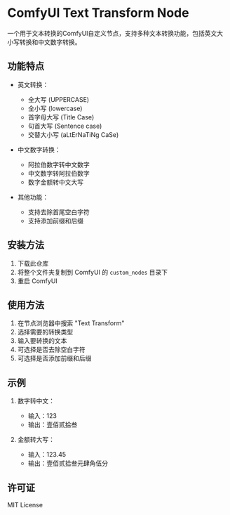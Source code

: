 # ComfyUI Text Transform Node

一个用于文本转换的ComfyUI自定义节点，支持多种文本转换功能，包括英文大小写转换和中文数字转换。

## 功能特点

- 英文转换：
  - 全大写 (UPPERCASE)
  - 全小写 (lowercase)
  - 首字母大写 (Title Case)
  - 句首大写 (Sentence case)
  - 交替大小写 (aLtErNaTiNg CaSe)

- 中文数字转换：
  - 阿拉伯数字转中文数字
  - 中文数字转阿拉伯数字
  - 数字金额转中文大写

- 其他功能：
  - 支持去除首尾空白字符
  - 支持添加前缀和后缀

## 安装方法

1. 下载此仓库
2. 将整个文件夹复制到 ComfyUI 的 `custom_nodes` 目录下
3. 重启 ComfyUI

## 使用方法

1. 在节点浏览器中搜索 "Text Transform"
2. 选择需要的转换类型
3. 输入要转换的文本
4. 可选择是否去除空白字符
5. 可选择是否添加前缀和后缀

## 示例

1. 数字转中文：
   - 输入：123
   - 输出：壹佰贰拾叁

2. 金额转大写：
   - 输入：123.45
   - 输出：壹佰贰拾叁元肆角伍分

## 许可证

MIT License 